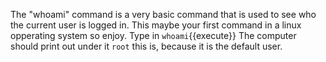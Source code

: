 The "whoami" command is a very basic command that is used to see who the current user is logged in.
This maybe your first command in a linux opperating system so enjoy.
Type in `whoami`{{execute}}
The computer should print out under it `root` this is, because it is the default user.
